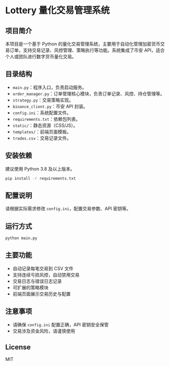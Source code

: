 # Lottery 量化交易管理系统

## 项目简介
本项目是一个基于 Python 的量化交易管理系统，主要用于自动化管理加密货币交易订单，支持交易记录、风控管理、策略执行等功能。系统集成了币安 API，适合个人或团队进行数字货币量化交易。

## 目录结构
- `main.py`：程序入口，负责启动服务。
- `order_manager.py`：订单管理核心模块，负责订单记录、风控、持仓管理等。
- `strategy.py`：交易策略实现。
- `binance_client.py`：币安 API 封装。
- `config.ini`：系统配置文件。
- `requirements.txt`：依赖包列表。
- `static/`：静态资源（CSS/JS）。
- `templates/`：前端页面模板。
- `trades.csv`：交易记录文件。

## 安装依赖
建议使用 Python 3.8 及以上版本。

```bash
pip install -r requirements.txt
```

## 配置说明
请根据实际需求修改 `config.ini`，配置交易参数、API 密钥等。

## 运行方式
```bash
python main.py
```

## 主要功能
- 自动记录每笔交易到 CSV 文件
- 支持连续亏损风控，自动禁用交易
- 交易日志与错误日志记录
- 可扩展的策略模块
- 前端页面展示交易历史与配置

## 注意事项
- 请确保 `config.ini` 配置正确，API 密钥安全保管
- 交易涉及资金风险，请谨慎使用

## License
MIT
